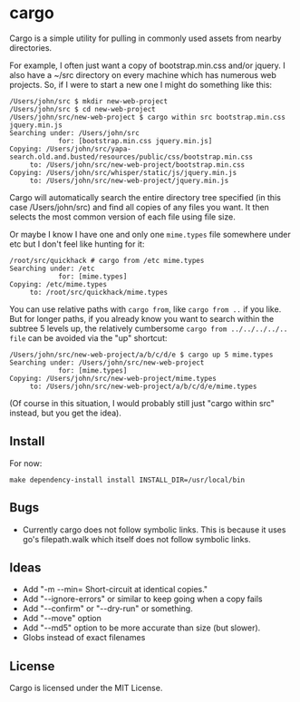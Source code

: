 # cargo

Cargo is a simple utility for pulling in commonly used assets from nearby
directories.

For example, I often just want a copy of bootstrap.min.css and/or jquery.  I
also have a ~/src directory on every machine which has numerous web projects.
So, if I were to start a new one I might do something like this:

    /Users/john/src $ mkdir new-web-project
    /Users/john/src $ cd new-web-project
    /Users/john/src/new-web-project $ cargo within src bootstrap.min.css jquery.min.js
    Searching under: /Users/john/src
                for: [bootstrap.min.css jquery.min.js]
    Copying: /Users/john/src/yapa-search.old.and.busted/resources/public/css/bootstrap.min.css
         to: /Users/john/src/new-web-project/bootstrap.min.css
    Copying: /Users/john/src/whisper/static/js/jquery.min.js
         to: /Users/john/src/new-web-project/jquery.min.js

Cargo will automatically search the entire directory tree specified (in this
case /Users/john/src) and find all copies of any files you want.  It then
selects the most common version of each file using file size.

Or maybe I know I have one and only one `mime.types` file somewhere under etc
but I don't feel like hunting for it:

    /root/src/quickhack # cargo from /etc mime.types
    Searching under: /etc
                for: [mime.types]
    Copying: /etc/mime.types
         to: /root/src/quickhack/mime.types

You can use relative paths with `cargo from`, like `cargo from ..` if you like.
But for longer paths, if you already know you want to search within the subtree
5 levels up, the relatively cumbersome `cargo from ../../../../.. file` can be
avoided via the "up" shortcut:

    /Users/john/src/new-web-project/a/b/c/d/e $ cargo up 5 mime.types
    Searching under: /Users/john/src/new-web-project
                for: [mime.types]
    Copying: /Users/john/src/new-web-project/mime.types
         to: /Users/john/src/new-web-project/a/b/c/d/e/mime.types

(Of course in this situation, I would probably still just "cargo within src"
instead, but you get the idea).

## Install

For now:

    make dependency-install install INSTALL_DIR=/usr/local/bin

## Bugs

- Currently cargo does not follow symbolic links.  This is because it uses go's
  filepath.walk which itself does not follow symbolic links.


## Ideas

- Add "-m --min=<n>   Short-circuit at <n> identical copies."
- Add "--ignore-errors" or similar to keep going when a copy fails
- Add "--confirm" or "--dry-run" or something.
- Add "--move" option
- Add "--md5" option to be more accurate than size (but slower).
- Globs instead of exact filenames


## License

Cargo is licensed under the MIT License.
